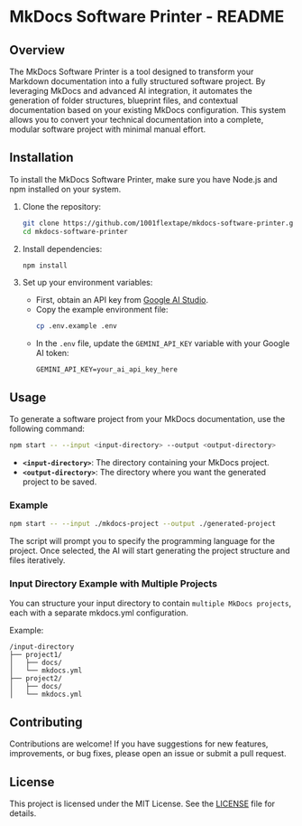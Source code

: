 
# MkDocs Software Printer - README

## Overview

The MkDocs Software Printer is a tool designed to transform your Markdown documentation into a fully structured software project. By leveraging MkDocs and advanced AI integration, it automates the generation of folder structures, blueprint files, and contextual documentation based on your existing MkDocs configuration. This system allows you to convert your technical documentation into a complete, modular software project with minimal manual effort.

## Installation

To install the MkDocs Software Printer, make sure you have Node.js and npm installed on your system.

1. Clone the repository:
   ```sh
   git clone https://github.com/1001flextape/mkdocs-software-printer.git
   cd mkdocs-software-printer
   ```

2. Install dependencies:
   ```sh
   npm install
   ```

3. Set up your environment variables:

   - First, obtain an API key from [Google AI Studio](https://aistudio.google.com).
   - Copy the example environment file:
     ```sh
     cp .env.example .env
     ```
   - In the `.env` file, update the `GEMINI_API_KEY` variable with your Google AI token:
     ```env
     GEMINI_API_KEY=your_ai_api_key_here
     ```

## Usage

To generate a software project from your MkDocs documentation, use the following command:

```sh
npm start -- --input <input-directory> --output <output-directory>
```

- **`<input-directory>`**: The directory containing your MkDocs project.
- **`<output-directory>`**: The directory where you want the generated project to be saved.

### Example

```sh
npm start -- --input ./mkdocs-project --output ./generated-project
```

The script will prompt you to specify the programming language for the project. Once selected, the AI will start generating the project structure and files iteratively.


### Input Directory Example with Multiple Projects

You can structure your input directory to contain `multiple MkDocs projects`, each with a separate mkdocs.yml configuration. 

Example:

``` file-directory
/input-directory
├── project1/
│   ├── docs/
│   └── mkdocs.yml
├── project2/
│   ├── docs/
│   └── mkdocs.yml
```


## Contributing

Contributions are welcome! If you have suggestions for new features, improvements, or bug fixes, please open an issue or submit a pull request.

## License

This project is licensed under the MIT License. See the [LICENSE](LICENSE) file for details.